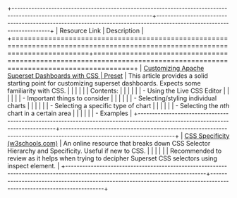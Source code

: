 +-------------------------------------------------------------------------------------------------------------------------------+----------------------------------------------------------------------------------------------------------------------+
| Resource Link                                                                                                                 | Description                                                                                                          |
+===============================================================================================================================+======================================================================================================================+
| [Customizing Apache Superset Dashboards with CSS \| Preset](https://preset.io/blog/customizing-superset-dashboards-with-css/) | This article provides a solid starting point for customizing superset dashboards. Expects some familiarity with CSS. |
|                                                                                                                               |                                                                                                                      |
|                                                                                                                               | Contents:                                                                                                            |
|                                                                                                                               |                                                                                                                      |
|                                                                                                                               | - Using the Live CSS Editor                                                                                          |
|                                                                                                                               |                                                                                                                      |
|                                                                                                                               | - Important things to consider                                                                                       |
|                                                                                                                               |                                                                                                                      |
|                                                                                                                               | - Selecting/styling individual charts                                                                                |
|                                                                                                                               |                                                                                                                      |
|                                                                                                                               | - Selecting a specific type of chart                                                                                 |
|                                                                                                                               |                                                                                                                      |
|                                                                                                                               | - Selecting the *nth* chart in a certain area                                                                        |
|                                                                                                                               |                                                                                                                      |
|                                                                                                                               | - Examples                                                                                                           |
+-------------------------------------------------------------------------------------------------------------------------------+----------------------------------------------------------------------------------------------------------------------+
| [CSS Specificity (w3schools.com)](https://www.w3schools.com/css/css_specificity.asp)                                          | An online resource that breaks down CSS Selector Hierarchy and Specificity. Useful if new to CSS.                    |
|                                                                                                                               |                                                                                                                      |
|                                                                                                                               | Recommended to review as it helps when trying to decipher Superset CSS selectors using inspect element.              |
+-------------------------------------------------------------------------------------------------------------------------------+----------------------------------------------------------------------------------------------------------------------+
